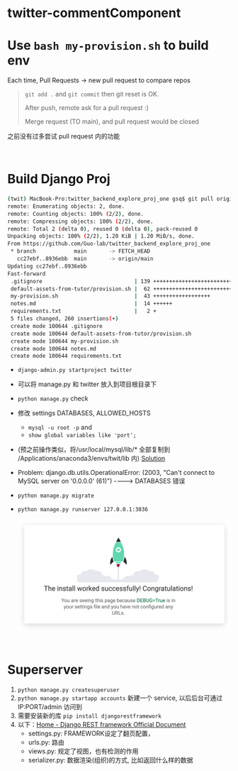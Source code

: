 # twitter-commentComponent

# Use `bash my-provision.sh` to build env

Each time, Pull Requests -> new pull request to compare repos

> `git add .` and `git commit` then git reset is OK.
>
> After push, remote ask for a pull request :)
>
> Merge request (TO main), and pull request would be closed

之前没有过多尝试 pull request 内的功能

<br>

# Build Django Proj

```bash
(twit) MacBook-Pro:twitter_backend_explore_proj_one gsq$ git pull origin main
remote: Enumerating objects: 2, done.
remote: Counting objects: 100% (2/2), done.
remote: Compressing objects: 100% (2/2), done.
remote: Total 2 (delta 0), reused 0 (delta 0), pack-reused 0
Unpacking objects: 100% (2/2), 1.20 KiB | 1.20 MiB/s, done.
From https://github.com/Guo-lab/twitter_backend_explore_proj_one
 * branch            main       -> FETCH_HEAD
   cc27ebf..8936ebb  main       -> origin/main
Updating cc27ebf..8936ebb
Fast-forward
 .gitignore                             | 139 ++++++++++++++++++++++++++++++++++++++++++++++++++++++++
 default-assets-from-tutor/provision.sh |  62 +++++++++++++++++++++++++
 my-provision.sh                        |  43 ++++++++++++++++++
 notes.md                               |  14 ++++++
 requirements.txt                       |   2 +
 5 files changed, 260 insertions(+)
 create mode 100644 .gitignore
 create mode 100644 default-assets-from-tutor/provision.sh
 create mode 100644 my-provision.sh
 create mode 100644 notes.md
 create mode 100644 requirements.txt
```

- `django-admin.py startproject twitter`
- 可以将 manage.py 和 twitter 放入到项目根目录下
- `python manage.py` check
- 修改 settings DATABASES, ALLOWED_HOSTS

  - `mysql -u root -p` and
  - `show global variables like 'port';`
    <br>
- (预之前操作类似，将/usr/local/mysql/lib/* 全部复制到 /Applications/anaconda3/envs/twit/lib
  内) [Solution](https://stackoverflow.com/questions/63109987/nameerror-name-mysql-is-not-defined-after-setting-change-to-mysql)
- Problem: django.db.utils.OperationalError: (2003, "Can't connect to MySQL server on '0.0.0.0' (61)") ----> DATABASES 错误
- `python manage.py migrate`
- `python manage.py runserver 127.0.0.1:3036`

  ![success](assets/20230227_000040_image.png)

<br>

# Superserver

1. `python manage.py createsuperuser`
2. `python manage.py startapp accounts` 新建一个 service, 以后后台可通过 IP:PORT/admin 访问到
3. 需要安装新的库 `pip install djangorestframework`
4. 以下：[Home - Django REST framework Official Document](https://www.django-rest-framework.org/)
   <br>
   - settings.py:   FRAMEWORK设定了翻页配置，
   - urls.py:       路由
   - views.py:      规定了视图，也有检测的作用
   - serializer.py: 数据渲染(组织)的方式, 比如返回什么样的数据


